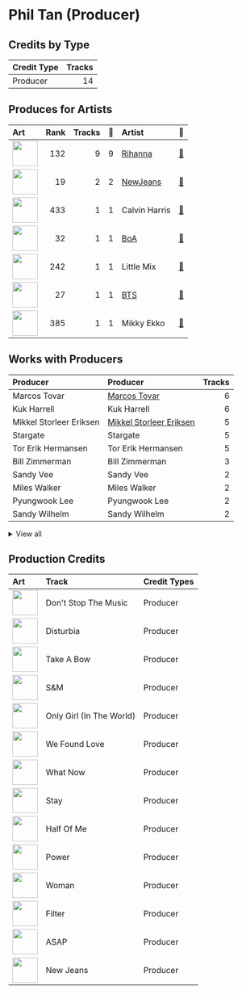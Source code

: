 # Phil Tan (Producer)

## Credits by Type

| Credit Type | Tracks |
|:---|---:|
| Producer | 14 |

## Produces for Artists

| Art | Rank | Tracks | 💚 | Artist | 🔗 |
|:---|---:|---:|---:|:---|:---|
| <img src="https://i.scdn.co/image/ab6761610000e5eb99e4fca7c0b7cb166d915789" alt="" width="50" /> | 132 | 9 | 9 | [Rihanna](../../artists/rihanna/overview.md) | [🔗](https://open.spotify.com/artist/5pKCCKE2ajJHZ9KAiaK11H) |
| <img src="https://i.scdn.co/image/ab6761610000e5eb80668ba2b15094d083780ea9" alt="" width="50" /> | 19 | 2 | 2 | [NewJeans](../../artists/newjeans/overview.md) | [🔗](https://open.spotify.com/artist/6HvZYsbFfjnjFrWF950C9d) |
| <img src="https://i.scdn.co/image/ab6761610000e5eb014a3c1730d960c66396ed63" alt="" width="50" /> | 433 | 1 | 1 | Calvin Harris | [🔗](https://open.spotify.com/artist/7CajNmpbOovFoOoasH2HaY) |
| <img src="https://i.scdn.co/image/ab6761610000e5eb1925e6520e474e569c971b36" alt="" width="50" /> | 32 | 1 | 1 | [BoA](../../artists/boa/overview.md) | [🔗](https://open.spotify.com/artist/4muJrGMndyYWqZtfk8OWy4) |
| <img src="https://i.scdn.co/image/ab6761610000e5eb08cd53940cbf5813ee5fe565" alt="" width="50" /> | 242 | 1 | 1 | Little Mix | [🔗](https://open.spotify.com/artist/3e7awlrlDSwF3iM0WBjGMp) |
| <img src="https://i.scdn.co/image/ab6761610000e5ebd642648235ebf3460d2d1f6a" alt="" width="50" /> | 27 | 1 | 1 | [BTS](../../artists/bts/overview.md) | [🔗](https://open.spotify.com/artist/3Nrfpe0tUJi4K4DXYWgMUX) |
| <img src="https://i.scdn.co/image/ab6761610000e5eb81d954dd35145481964ddd6c" alt="" width="50" /> | 385 | 1 | 1 | Mikky Ekko | [🔗](https://open.spotify.com/artist/1buzCmyYZE4kcdLRudsb8V) |

## Works with Producers

| Producer | Producer | Tracks |
|:---|:---|---:|
| Marcos Tovar | [Marcos Tovar](../marcos_tovar/overview.md) | 6 |
| Kuk Harrell | Kuk Harrell | 6 |
| Mikkel Storleer Eriksen | [Mikkel Storleer Eriksen](../mikkel_storleer_eriksen/overview.md) | 5 |
| Stargate | Stargate | 5 |
| Tor Erik Hermansen | Tor Erik Hermansen | 5 |
| Bill Zimmerman | Bill Zimmerman | 3 |
| Sandy Vee | Sandy Vee | 2 |
| Miles Walker | Miles Walker | 2 |
| Pyungwook Lee | Pyungwook Lee | 2 |
| Sandy Wilhelm | Sandy Wilhelm | 2 |


<details>
<summary>View all</summary>

| Producer | Producer | Tracks |
|:---|:---|---:|
| Bokyeong Wang | Bokyeong Wang | 2 |
| Fine Glindvad Jensen | Fine Glindvad Jensen | 2 |
| Erika de Casier | Erika de Casier | 2 |
| Josh Gudwin | [Josh Gudwin](../josh_gudwin/overview.md) | 2 |
| Daniela Rivera | Daniela Rivera | 2 |
| Gigi | Gigi | 2 |
| Ne-Yo | Ne-Yo | 1 |
| BoA | BoA | 1 |
| 강해린 | 강해린 (Kang, Hae-rin) | 1 |
| Andre Merritt | Andre Merritt | 1 |
| Ivy Adara | Ivy Adara | 1 |
| Veronika Bozeman | Veronika Bozeman | 1 |
| Chris Brown | Chris Brown | 1 |
| Shahid Khan | Shahid Khan | 1 |
| dae Jung | dae Jung | 1 |
| Al Hemberger | Al Hemberger | 1 |
| KAMILLE | KAMILLE | 1 |
| Mike Gaydusek | Mike Gaydusek | 1 |
| Frankie Storm | Frankie Storm | 1 |
| Calvin Harris | Calvin Harris | 1 |
| 250 | 250 | 1 |
| Hilda Stenmalm | Hilda Stenmalm | 1 |
| Justin Parker | Justin Parker | 1 |
| Danielle Marsh | Danielle Marsh | 1 |
| Robopop | Robopop | 1 |
| Crystal Nicole | Crystal Nicole | 1 |
| Parker Ighile | Parker Ighile | 1 |
| EL CAPITXN | EL CAPITXN | 1 |
| Elof Loelv | Elof Loelv | 1 |
| Michael Jackson | [Michael Jackson](../michael_jackson/overview.md) | 1 |
| Robert Allen | Robert Allen | 1 |
| Steve James | Steve James | 1 |
| FRNK | FRNK | 1 |
| 유영진 | [유영진 (Yoo, Young-jin)](../유영진_(yoo,_young-jin)/overview.md) | 1 |
| Nathan Cassells | Nathan Cassells | 1 |
| Ester Dean | Ester Dean | 1 |
| Marlin "Hookman" Bonds | Marlin "Hookman" Bonds | 1 |
| Jon Hume | Jon Hume | 1 |
| Lutra | Lutra | 1 |
| Matt Radosevich | Matt Radosevich | 1 |
| Naughty Boy | Naughty Boy | 1 |
| Maegan Cottone | Maegan Cottone | 1 |
| Frants | Frants | 1 |
| Tom Wiklund | Tom Wiklund | 1 |
| Frankie Scoca | Frankie Scoca | 1 |
| Fallin' Dild | Fallin' Dild | 1 |
| Catharina Stoltenberg | Catharina Stoltenberg | 1 |
| Livvi Franc | Livvi Franc | 1 |
| Brian Kennedy | Brian Kennedy | 1 |
| danke | [danke](../danke/overview.md) | 1 |
| Chris Bishop | Chris Bishop | 1 |
| Pdogg | [Pdogg](../pdogg/overview.md) | 1 |
| Josh Houghkirk | Josh Houghkirk | 1 |
| JHart | JHart | 1 |
| 방시혁 | [방시혁 (Bang, Si-Hyuk)](../방시혁_(bang,_si-hyuk)/overview.md) | 1 |
| Neon Boy | Neon Boy | 1 |
| Makeba | Makeba | 1 |
| ADORA | ADORA | 1 |
| Henriette Motzfeldt | Henriette Motzfeldt | 1 |
| Seu Ran Lee | Seu Ran Lee | 1 |
| 안복진 | 안복진 (Ahn, Bok-Jin) | 1 |
| Emeli Sandé | Emeli Sandé (Sandé, Emeli) | 1 |
| Andrew Vastola | Andrew Vastola | 1 |
| Mikky Ekko | Mikky Ekko | 1 |

</details>


## Production Credits

| Art | Track | Credit Types |
|:---|:---|:---|
| <img src="https://i.scdn.co/image/ab67616d0000b273f9f27162ab1ed45b8d7a7e98" alt="" width="50" /> | Don't Stop The Music | Producer |
| <img src="https://i.scdn.co/image/ab67616d0000b273f9f27162ab1ed45b8d7a7e98" alt="" width="50" /> | Disturbia | Producer |
| <img src="https://i.scdn.co/image/ab67616d0000b273f9f27162ab1ed45b8d7a7e98" alt="" width="50" /> | Take A Bow | Producer |
| <img src="https://i.scdn.co/image/ab67616d0000b273aa16162c83c19d587a3bfa45" alt="" width="50" /> | S&M | Producer |
| <img src="https://i.scdn.co/image/ab67616d0000b273aa16162c83c19d587a3bfa45" alt="" width="50" /> | Only Girl (In The World) | Producer |
| <img src="https://i.scdn.co/image/ab67616d0000b2731c5eacf6965d328c2c795cef" alt="" width="50" /> | We Found Love | Producer |
| <img src="https://i.scdn.co/image/ab67616d0000b2730e6cedee56e37a9a65f2164d" alt="" width="50" /> | What Now | Producer |
| <img src="https://i.scdn.co/image/ab67616d0000b2730e6cedee56e37a9a65f2164d" alt="" width="50" /> | Stay | Producer |
| <img src="https://i.scdn.co/image/ab67616d0000b2730e6cedee56e37a9a65f2164d" alt="" width="50" /> | Half Of Me | Producer |
| <img src="https://i.scdn.co/image/ab67616d0000b2733042c53026e29faf3a21c9f9" alt="" width="50" /> | Power | Producer |
| <img src="https://i.scdn.co/image/ab67616d0000b2738d076165a515afd63688b968" alt="" width="50" /> | Woman | Producer |
| <img src="https://i.scdn.co/image/ab67616d0000b273505190077497c230422f2934" alt="" width="50" /> | Filter | Producer |
| <img src="https://i.scdn.co/image/ab67616d0000b2730744690248ef3ba7b776ea7b" alt="" width="50" /> | ASAP | Producer |
| <img src="https://i.scdn.co/image/ab67616d0000b2730744690248ef3ba7b776ea7b" alt="" width="50" /> | New Jeans | Producer |